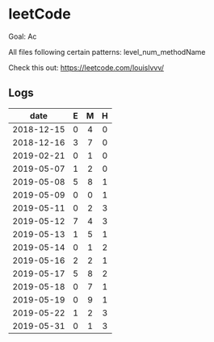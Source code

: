 # leetCode
Goal: Ac

All files following certain patterns: level_num_methodName

Check this out: https://leetcode.com/louislvvv/

## Logs

|    date    |  E   |  M   |  H   | 
| :--------: | :--: | :--: | :--: |
| 2018-12-15 |  0   |  4   |  0   | 
| 2018-12-16 |  3   |  7   |  0   | 
| 2019-02-21 |  0   |  1   |  0   | 
| 2019-05-07 |  1   |  2   |  0   | 
| 2019-05-08 |  5   |  8   |  1   | 
| 2019-05-09 |  0   |  0   |  1   | 
| 2019-05-11 |  0   |  2   |  3   | 
| 2019-05-12 |  7   |  4   |  3   | 
| 2019-05-13 |  1   |  5   |  1   | 
| 2019-05-14 |  0   |  1   |  2   | 
| 2019-05-16 |  2   |  2   |  1   | 
| 2019-05-17 |  5   |  8   |  2   | 
| 2019-05-18 |  0   |  7   |  1   | 
| 2019-05-19 |  0   |  9   |  1   | 
| 2019-05-22 |  1   |  2   |  3   | 
| 2019-05-31 |  0   |  1   |  3   | 
